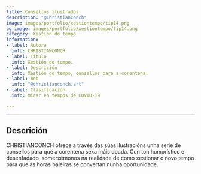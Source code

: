 ```yaml
---
title: Consellos ilustrados
description: "@Christianconch"
image: images/portfolio/xestiontempo/tip14.png
bg_image: images/portfolio/xestiontempo/tip14.png
category: Xestión do tempo
information:
- label: Autora
  info: CHRISTIANCONCH
- label: Título
  info: Xestión do tempo.
- label: Descrición
  info: Xestión do tempo, consellos para a corentena.
- label: Web
  info: "@christianconch.art"
- label: Clasificación
  info: Mirar en tempos de COVID-19

---
```

---
## Descrición

CHRISTIANCONCH ofrece a través das súas ilustracións unha serie de consellos para que a corentena sexa máis doada. Cun ton humorístico e desenfadado, somerxémonos na realidade de como xestionar o novo tempo para que as horas baleiras se convertan nunha oportunidade.